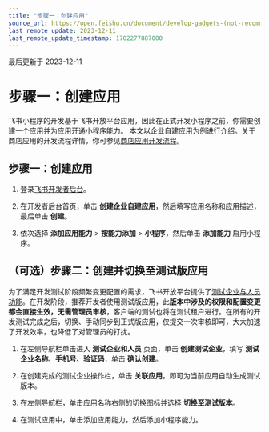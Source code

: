 ```yaml
---
title: "步骤一：创建应用"
source_url: https://open.feishu.cn/document/develop-gadgets-(not-recommended)/develop-a-gadget-in-5-minutes/create-an-app
last_remote_update: 2023-12-11
last_remote_update_timestamp: 1702277887000
---
```

最后更新于 2023-12-11

# 步骤一：创建应用

飞书小程序的开发基于飞书开放平台应用，因此在正式开发小程序之前，你需要创建一个应用并为应用开通小程序能力。
本文以企业自建应用为例进行介绍。关于商店应用的开发流程详情，你可参见[商店应用开发流程](https://open.feishu.cn/document/uMzNwEjLzcDMx4yM3ATM/ugzNwEjL4cDMx4CO3ATM)。

## 步骤一：创建应用

1. 登录[飞书开发者后台](https://open.feishu.cn/app)。

2. 在开发者后台首页，单击 **创建企业自建应用**，然后填写应用名称和应用描述，最后单击 **创建**。

3. 依次选择 **添加应用能力** > **按能力添加** > **小程序**，然后单击 **添加能力** 启用小程序。

## （可选）步骤二：创建并切换至测试版应用

为了满足开发测试阶段频繁变更配置的需求，飞书开放平台提供了[测试企业与人员功能](https://open.feishu.cn/document/home/introduction-to-custom-app-development/testing-enterprise-and-personnel-functions)。在开发阶段，推荐开发者使用测试版应用，此**版本中涉及的权限和配置变更都会直接生效，无需管理员审核**，客户端的测试也将在测试租户进行。在所有的开发测试完成之后，切换、手动同步到正式版应用，仅提交一次审核即可，大大加速了开发效率，也降低了对管理员的打扰。

1. 在左侧导航栏单击进入 **测试企业和人员** 页面，单击 **创建测试企业**，填写 **测试企业名称**、**手机号**、**验证码**，单击 **确认创建**。

2. 在创建完成的测试企业操作栏，单击 **关联应用**，即可为当前应用自动生成测试版本。

3. 在左侧导航栏，单击应用名称右侧的切换图标并选择 **切换至测试版本**。

4. 在测试应用中，单击添加应用能力，然后添加小程序能力。
